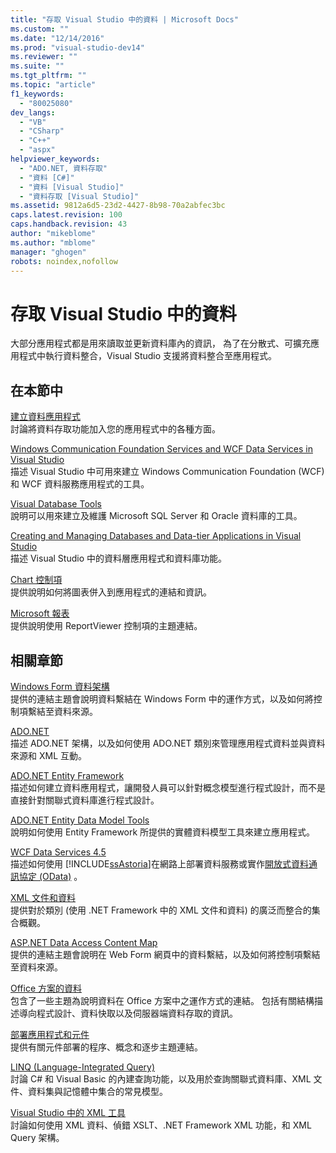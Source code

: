 ```yaml
---
title: "存取 Visual Studio 中的資料 | Microsoft Docs"
ms.custom: ""
ms.date: "12/14/2016"
ms.prod: "visual-studio-dev14"
ms.reviewer: ""
ms.suite: ""
ms.tgt_pltfrm: ""
ms.topic: "article"
f1_keywords: 
  - "80025080"
dev_langs: 
  - "VB"
  - "CSharp"
  - "C++"
  - "aspx"
helpviewer_keywords: 
  - "ADO.NET, 資料存取"
  - "資料 [C#]"
  - "資料 [Visual Studio]"
  - "資料存取 [Visual Studio]"
ms.assetid: 9812a6d5-23d2-4427-8b98-70a2abfec3bc
caps.latest.revision: 100
caps.handback.revision: 43
author: "mikeblome"
ms.author: "mblome"
manager: "ghogen"
robots: noindex,nofollow
---
```

# 存取 Visual Studio 中的資料
大部分應用程式都是用來讀取並更新資料庫內的資訊，  為了在分散式、可擴充應用程式中執行資料整合，Visual Studio 支援將資料整合至應用程式。  
  
## 在本節中  
 [建立資料應用程式](../data-tools/creating-data-applications.md)  
 討論將資料存取功能加入您的應用程式中的各種方面。  
  
 [Windows Communication Foundation Services and WCF Data Services in Visual Studio](../data-tools/windows-communication-foundation-services-and-wcf-data-services-in-visual-studio.md)  
 描述 Visual Studio 中可用來建立 Windows Communication Foundation \(WCF\) 和 WCF 資料服務應用程式的工具。  
  
 [Visual Database Tools](http://msdn.microsoft.com/zh-tw/6b145922-2f00-47db-befc-bf351b4809a1)  
 說明可以用來建立及維護 Microsoft SQL Server 和 Oracle 資料庫的工具。  
  
 [Creating and Managing Databases and Data\-tier Applications in Visual Studio](../data-tools/creating-and-managing-databases-and-data-tier-applications-in-visual-studio.md)  
 描述 Visual Studio 中的資料層應用程式和資料庫功能。  
  
 [Chart 控制項](../Topic/Chart%20Controls%20for%20Integrating%20Data.md)  
 提供說明如何將圖表併入到應用程式的連結和資訊。  
  
 [Microsoft 報表](../Topic/Microsoft%20Reports.md)  
 提供說明使用 ReportViewer 控制項的主題連結。  
  
## 相關章節  
 [Windows Form 資料架構](../Topic/Windows%20Forms%20Data%20Binding.md)  
 提供的連結主題會說明資料繫結在 Windows Form 中的運作方式，以及如何將控制項繫結至資料來源。  
  
 [ADO.NET](../Topic/ADO.NET.md)  
 描述 ADO.NET 架構，以及如何使用 ADO.NET 類別來管理應用程式資料並與資料來源和 XML 互動。  
  
 [ADO.NET Entity Framework](../Topic/ADO.NET%20Entity%20Framework.md)  
 描述如何建立資料應用程式，讓開發人員可以針對概念模型進行程式設計，而不是直接針對關聯式資料庫進行程式設計。  
  
 [ADO.NET Entity Data Model  Tools](http://msdn.microsoft.com/zh-tw/91076853-0881-421b-837a-f582f36be527)  
 說明如何使用 Entity Framework 所提供的實體資料模型工具來建立應用程式。  
  
 [WCF Data Services 4.5](../Topic/WCF%20Data%20Services%204.5.md)  
 描述如何使用 [!INCLUDE[ssAstoria](../data-tools/includes/ssastoria_md.md)]在網路上部署資料服務或實作[開放式資料通訊協定 \(OData\)](http://go.microsoft.com/fwlink/?LinkID=182204) 。  
  
 [XML 文件和資料](../Topic/XML%20Documents%20and%20Data.md)  
 提供對於類別 \(使用 .NET Framework 中的 XML 文件和資料\) 的廣泛而整合的集合概觀。  
  
 [ASP.NET Data Access Content Map](http://msdn.microsoft.com/zh-tw/f9219396-a0fa-481f-894d-e3d9c67d64f2)  
 提供的連結主題會說明在 Web Form 網頁中的資料繫結，以及如何將控制項繫結至資料來源。  
  
 [Office 方案的資料](/office-dev/office-dev/data-in-office-solutions)  
 包含了一些主題為說明資料在 Office 方案中之運作方式的連結。  包括有關結構描述導向程式設計、資料快取以及伺服器端資料存取的資訊。  
  
 [部署應用程式和元件](../deployment/deploying-applications-services-and-components.md)  
 提供有關元件部署的程序、概念和逐步主題連結。  
  
 [LINQ \(Language\-Integrated Query\)](../Topic/LINQ%20\(Language-Integrated%20Query\).md)  
 討論 C\# 和 Visual Basic 的內建查詢功能，以及用於查詢關聯式資料庫、XML 文件、資料集與記憶體中集合的常見模型。  
  
 [Visual Studio 中的 XML 工具](../xml-tools/xml-tools-in-visual-studio.md)  
 討論如何使用 XML 資料、偵錯 XSLT、.NET Framework XML 功能，和 XML Query 架構。